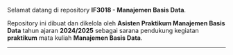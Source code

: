 Selamat datang di repository **IF3018 - Manajemen Basis Data**.

Repository ini dibuat dan dikelola oleh **Asisten Praktikum Manajemen Basis Data** tahun ajaran **2024/2025** sebagai sarana pendukung kegiatan **praktikum** mata kuliah **Manajemen Basis Data**.

---